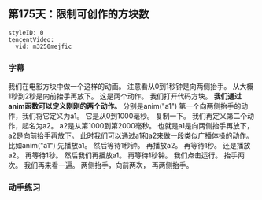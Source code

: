 ## 第175天：限制可创作的方块数

```@TencentVideo
styleID: 0
tencentVideo:
  vid: m3250mejfic

```

 

### 字幕

我们在电影方块中做一个这样的动画。
注意看从0到1秒钟是向两侧抬手。
从大概1秒到2秒是向前抬手再放下。
这是两个动作。
我们打开代码方块。
**我们通过anim函数可以定义刚刚的两个动作。**
分别是anim("a1")
第一个向两侧抬手的动作，我们将它定义为a1。
它是从0到1000毫秒。
复制一下。
我们再定义第二个动作，起名为a2。
a2是从第1000到第2000毫秒。
也就是a1是向两侧抬手再放下，
a2是向前抬手再放下。
此时我们可以通过a1和a2来做一段类似广播体操的动作。
比如anim("a1")
先播放a1。
然后等待1秒钟。
再播放a2。
再等待1秒。
还是播放a2。
再等待1秒。
然后我们再播放a1。
再等待1秒钟。
我们点击运行。
抬手两次。
我们再来看一遍。
两侧抬手，向前两次，
再两侧抬手。

### 动手练习